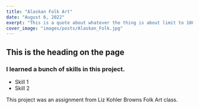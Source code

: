 ```yaml
---
title: "Alaskan Folk Art"
date: "August 6, 2022"
exerpt: "This is a quote about whatever the thing is about limit to 100 words"
cover_image: "images/posts/Alaskan_Folk.jpg"
---
```


## This is the heading on the page

### I learned a bunch of skills in this project.

- Skill 1
- Skill 2

This project was an assignment from Liz Kohler Browns Folk Art class.
